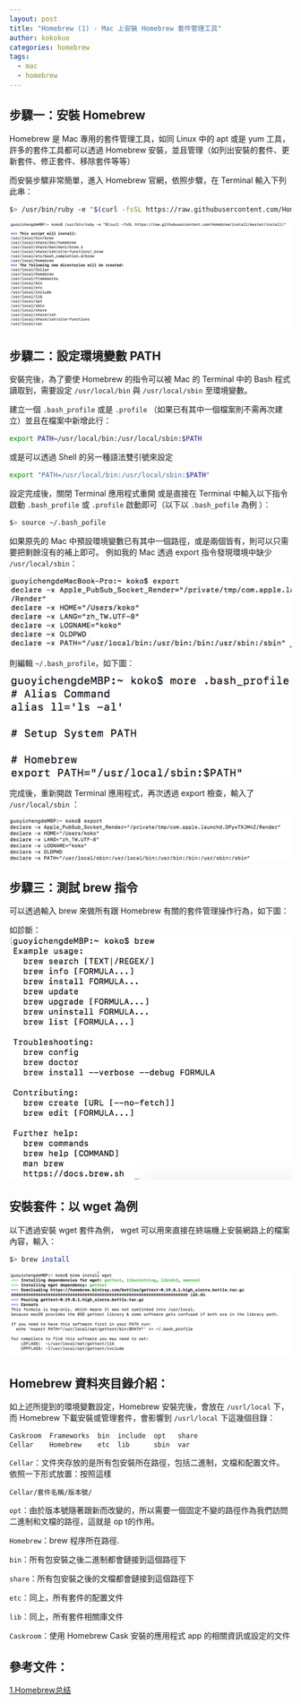 ```yaml
---
layout: post
title: "Homebrew (1) - Mac 上安裝 Homebrew 套件管理工具"
author: kokokuo
categories: homebrew
tags:
  - mac
  - homebrew
---
```

## 步驟一：安裝 Homebrew 

Homebrew 是 Mac 專用的套件管理工具，如同 Linux 中的 apt 或是 yum 工具，許多的套件工具都可以透過 Homebrew 安裝，並且管理（如列出安裝的套件、更新套件、修正套件、移除套件等等）

而安裝步驟非常簡單，進入 Homebrew 官網，依照步驟，在 Terminal 輸入下列此串：

```bash
$> /usr/bin/ruby -e "$(curl -fsSL https://raw.githubusercontent.com/Homebrew/install/master/install)"
```

<!-- more -->

![安裝 Homebrew](/static/posts/mac-install-homebrew/1-install-homebrew-on-mac.png)

## 步驟二：設定環境變數 PATH

安裝完後，為了要使 Homebrew 的指令可以被 Mac 的 Terminal 中的 Bash 程式讀取到，需要設定 `/usr/local/bin` 與 `/usr/local/sbin` 至環境變數。

建立一個 `.bash_profile` 或是 `.profile` （如果已有其中一個檔案則不需再次建立）並且在檔案中新增此行：

```bash
export PATH=/usr/local/bin:/usr/local/sbin:$PATH
```

或是可以透過 Shell 的另一種語法雙引號來設定

```bash
export "PATH=/usr/local/bin:/usr/local/sbin:$PATH"
```

設定完成後，關閉 Terminal 應用程式重開 或是直接在 Terminal 中輸入以下指令啟動 `.bash_profile` 或 `.profile` 啟動即可（以下以 `.bash_pofile` 為例 ）：

```bash
$> source ~/.bash_pofile
```

如果原先的 Mac 中預設環境變數已有其中一個路徑，或是兩個皆有，則可以只需要把剩餘沒有的補上即可。
例如我的 Mac 透過 export 指令發現環境中缺少 `/usr/local/sbin`：

![export 檢查環境變數](/static/posts/mac-install-homebrew/2-check-export-env.png)

則編輯 `~/.bash_profile`，如下圖：

![編輯 edit_profile](/static/posts/mac-install-homebrew/3-edit-bash-profile.png)

完成後，重新開啟 Terminal 應用程式，再次透過 export 檢查，輸入了 `/usr/local/sbin` ：

![查看環境變數](/static/posts/mac-install-homebrew/4-export-new-env.png)

## 步驟三：測試 brew 指令

可以透過輸入 brew 來做所有跟 Homebrew 有關的套件管理操作行為，如下圖：

如診斷：
![測試 brew 指令](/static/posts/mac-install-homebrew/5-test-brew.png)

## 安裝套件：以 wget 為例
以下透過安裝 wget 套件為例， wget 可以用來直接在終端機上安裝網路上的檔案內容，輸入：

```bash
$> brew install
```

![安裝 wget](/static/posts/mac-install-homebrew/6-ex-install-wget.png)

## Homebrew 資料夾目錄介紹：

如上述所提到的環境變數設定，Homebrew 安裝完後，會放在 `/usrl/local` 下，而 Homebrew 下載安裝或管理套件，會影響到  `/usrl/local`  下這幾個目錄：

```
Caskroom  Frameworks  bin  include  opt   share
Cellar    Homebrew    etc  lib      sbin  var
```

`Cellar`：文件夾存放的是所有包安裝所在路徑，包括二進制，文檔和配置文件。依照一下形式放置：按照這樣 

```
Cellar/套件名稱/版本號/
```

`opt`：由於版本號隨著跟新而改變的，所以需要一個固定不變的路徑作為我們訪問二進制和文檔的路徑，這就是 op t的作用。

`Homebrew`：brew 程序所在路徑.

`bin`：所有包安裝之後二進制都會鏈接到這個路徑下

`share`：所有包安裝之後的文檔都會鏈接到這個路徑下

`etc`：同上，所有套件的配置文件

`lib`：同上，所有套件相關庫文件

`Caskroom`：使用 Homebrew Cask 安裝的應用程式 app 的相關資訊或設定的文件

## 參考文件：
[1.Homebrew总结](https://www.jianshu.com/p/8ad7056b243f)